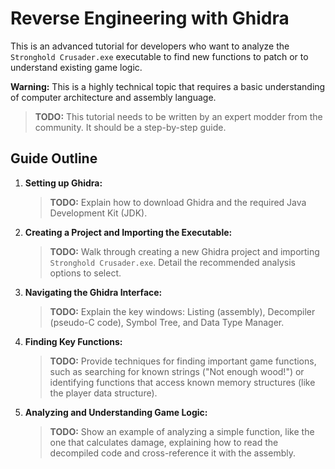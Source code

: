 # Reverse Engineering with Ghidra

This is an advanced tutorial for developers who want to analyze the `Stronghold Crusader.exe` executable to find new functions to patch or to understand existing game logic.

**Warning:** This is a highly technical topic that requires a basic understanding of computer architecture and assembly language.

> **TODO:** This tutorial needs to be written by an expert modder from the community. It should be a step-by-step guide.

## Guide Outline

1.  **Setting up Ghidra:**
    > **TODO:** Explain how to download Ghidra and the required Java Development Kit (JDK).
2.  **Creating a Project and Importing the Executable:**
    > **TODO:** Walk through creating a new Ghidra project and importing `Stronghold Crusader.exe`. Detail the recommended analysis options to select.
3.  **Navigating the Ghidra Interface:**
    > **TODO:** Explain the key windows: Listing (assembly), Decompiler (pseudo-C code), Symbol Tree, and Data Type Manager.
4.  **Finding Key Functions:**
    > **TODO:** Provide techniques for finding important game functions, such as searching for known strings ("Not enough wood!") or identifying functions that access known memory structures (like the player data structure).
5.  **Analyzing and Understanding Game Logic:**
    > **TODO:** Show an example of analyzing a simple function, like the one that calculates damage, explaining how to read the decompiled code and cross-reference it with the assembly.